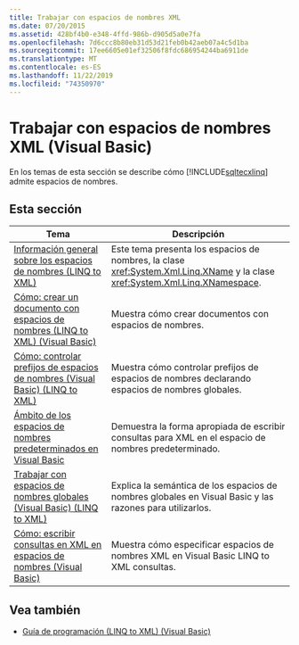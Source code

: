 ```yaml
---
title: Trabajar con espacios de nombres XML
ms.date: 07/20/2015
ms.assetid: 428bf4b0-e348-4ffd-986b-d905d5a0e7fa
ms.openlocfilehash: 7d6ccc8b80eb31d53d21feb0b42aeb07a4c5d1ba
ms.sourcegitcommit: 17ee6605e01ef32506f8fdc686954244ba6911de
ms.translationtype: MT
ms.contentlocale: es-ES
ms.lasthandoff: 11/22/2019
ms.locfileid: "74350970"
---
```

# <a name="working-with-xml-namespaces-visual-basic"></a>Trabajar con espacios de nombres XML (Visual Basic)
En los temas de esta sección se describe cómo [!INCLUDE[sqltecxlinq](~/includes/sqltecxlinq-md.md)] admite espacios de nombres.  
  
## <a name="in-this-section"></a>Esta sección  
  
|Tema|Descripción|  
|-----------|-----------------|  
|[Información general sobre los espacios de nombres (LINQ to XML)](../../../../visual-basic/programming-guide/concepts/linq/namespaces-overview-linq-to-xml.md)|Este tema presenta los espacios de nombres, la clase <xref:System.Xml.Linq.XName> y la clase <xref:System.Xml.Linq.XNamespace>.|  
|[Cómo: crear un documento con espacios de nombres (LINQ to XML) (Visual Basic)](../../../../visual-basic/programming-guide/concepts/linq/how-to-create-a-document-with-namespaces.md)|Muestra cómo crear documentos con espacios de nombres.|  
|[Cómo: controlar prefijos de espacios de nombres (Visual Basic) (LINQ to XML)](../../../../visual-basic/programming-guide/concepts/linq/how-to-control-namespace-prefixes-linq-to-xml.md)|Muestra cómo controlar prefijos de espacios de nombres declarando espacios de nombres globales.|  
|[Ámbito de los espacios de nombres predeterminados en Visual Basic](../../../../visual-basic/programming-guide/concepts/linq/scope-of-default-namespaces.md)|Demuestra la forma apropiada de escribir consultas para XML en el espacio de nombres predeterminado.|  
|[Trabajar con espacios de nombres globales (Visual Basic) (LINQ to XML)](../../../../visual-basic/programming-guide/concepts/linq/working-with-global-namespaces-linq-to-xml.md)|Explica la semántica de los espacios de nombres globales en Visual Basic y las razones para utilizarlos.|  
|[Cómo: escribir consultas en XML en espacios de nombres (Visual Basic)](../../../../visual-basic/programming-guide/concepts/linq/how-to-write-queries-on-xml-in-namespaces.md)|Muestra cómo especificar espacios de nombres XML en Visual Basic LINQ to XML consultas.|  
  
## <a name="see-also"></a>Vea también

- [Guía de programación (LINQ to XML) (Visual Basic)](../../../../visual-basic/programming-guide/concepts/linq/programming-guide-linq-to-xml.md)
